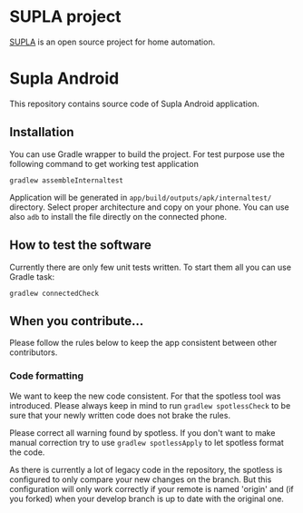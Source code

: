 # SUPLA project

[SUPLA](https://www.supla.org) is an open source project for home automation.

# Supla Android

This repository contains source code of Supla Android application.

## Installation

You can use Gradle wrapper to build the project. For test purpose use the following command to get
working test application

```
gradlew assembleInternaltest
```

Application will be generated in `app/build/outputs/apk/internaltest/` directory. Select proper
architecture and copy on your phone. You can use also `adb` to install the file directly on the
connected phone.

## How to test the software

Currently there are only few unit tests written. To start them all you can use Gradle task:

```
gradlew connectedCheck
```

## When you contribute...

Please follow the rules below to keep the app consistent between other contributors.

### Code formatting

We want to keep the new code consistent. For that the spotless tool was introduced. Please always
keep in mind to run `gradlew spotlessCheck` to be sure that your newly written code does not brake
the rules.

Please correct all warning found by spotless. If you don't want to make manual correction try to
use `gradlew spotlessApply` to let spotless format the code.

As there is currently a lot of legacy code in the repository, the spotless is configured to only
compare your new changes on the branch. But this configuration will only work correctly if your
remote is named 'origin' and (if you forked) when your develop branch is up to date with the
original one.
